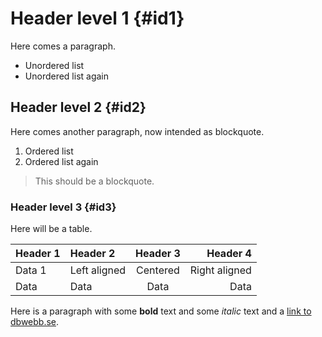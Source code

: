 Header level 1 {#id1}
=====================

Here comes a paragraph.

* Unordered list
* Unordered list again



Header level 2 {#id2}
---------------------

Here comes another paragraph, now intended as blockquote.

1. Ordered list 
2. Ordered list again

> This should be a blockquote.



### Header level 3 {#id3}

Here will be a table.

| Header 1 | Header 2     | Header 3 | Header 4      |
|----------|:-------------|:--------:|--------------:|
| Data 1   | Left aligned | Centered | Right aligned |
| Data     | Data         | Data     | Data          |

Here is a paragraph with some **bold** text and some *italic* text and a [link to dbwebb.se](http://dbwebb.se).
